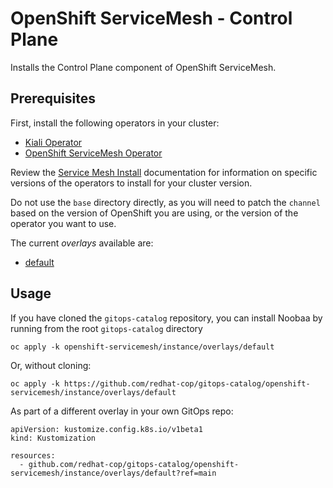 # OpenShift ServiceMesh - Control Plane

Installs the Control Plane component of OpenShift ServiceMesh.

## Prerequisites

First, install the following operators in your cluster:

- [Kiali Operator](../../kaili)
- [OpenShift ServiceMesh Operator](../operator)

Review the [Service Mesh Install](https://docs.openshift.com/container-platform/4.14/service_mesh/v1x/installing-ossm.html) documentation for information on specific versions of the operators to install for your cluster version.

Do not use the `base` directory directly, as you will need to patch the `channel` based on the version of OpenShift you are using, or the version of the operator you want to use.

The current *overlays* available are:

* [default](overlays/default)

## Usage

If you have cloned the `gitops-catalog` repository, you can install Noobaa by running from the root `gitops-catalog` directory

```
oc apply -k openshift-servicemesh/instance/overlays/default
```

Or, without cloning:

```
oc apply -k https://github.com/redhat-cop/gitops-catalog/openshift-servicemesh/instance/overlays/default
```

As part of a different overlay in your own GitOps repo:

```
apiVersion: kustomize.config.k8s.io/v1beta1
kind: Kustomization

resources:
  - github.com/redhat-cop/gitops-catalog/openshift-servicemesh/instance/overlays/default?ref=main
```
